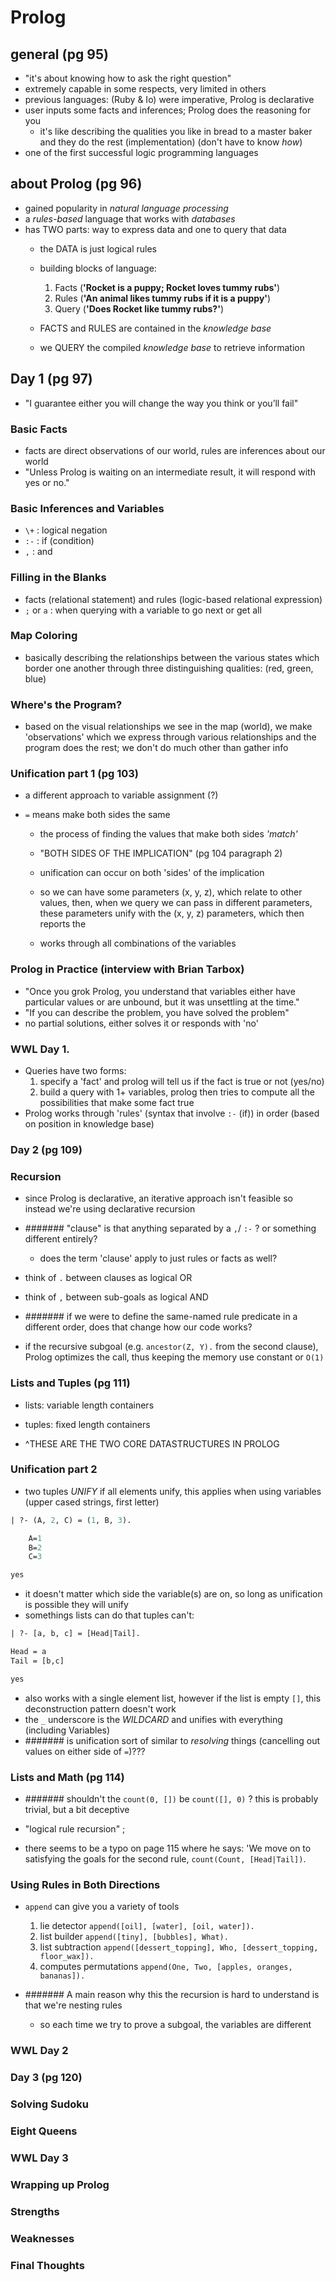 # Prolog

## general (pg 95)
- "it's about knowing how to ask the right question"
- extremely capable in some respects, very limited in others
- previous languages: (Ruby & Io) were imperative, Prolog is declarative
- user inputs some facts and inferences; Prolog does the reasoning for you
  - it's like describing the qualities you like in bread to a master baker and they do the rest (implementation) (don't have to know *how*)
- one of the first successful logic programming languages

## about Prolog (pg 96)
- gained popularity in *natural language processing*
- a *rules-based* language that works with *databases*
- has TWO parts: way to express data and one to query that data
  - the DATA is just logical rules

  - building blocks of language:
    1. Facts (**'Rocket is a puppy; Rocket loves tummy rubs'**)
    2. Rules (**'An animal likes tummy rubs if it is a puppy'**)
    3. Query (**'Does Rocket like tummy rubs?'**)

  - FACTS and RULES are contained in the *knowledge base*
  - we QUERY the compiled *knowledge base* to retrieve information

## Day 1 (pg 97)

- "I guarantee either you will change the way you think or you’ll fail"

### Basic Facts
- facts are direct observations of our world, rules are inferences about our world
- "Unless Prolog is waiting on an intermediate result, it will respond with yes or no."


### Basic Inferences and Variables
- `\+` : logical negation
- `:-` : if (condition)
- `,`  : and

### Filling in the Blanks
- facts (relational statement) and rules (logic-based relational expression)
- `;` or `a`  : when querying with a variable to go next or get all

### Map Coloring
- basically describing the relationships between the various states which border one another through three distinguishing qualities: (red, green, blue)

### Where's the Program?
- based on the visual relationships we see in the map (world), we make 'observations' which we express through various relationships and the program does the rest; we don't do much other than gather info

### Unification part 1 (pg 103)
- a different approach to variable assignment (?)
- `=` means make both sides the same

  - the process of finding the values that make both sides *'match'*
  - "BOTH SIDES OF THE IMPLICATION" (pg 104 paragraph 2)

  - unification can occur on both 'sides' of the implication
  - so we can have some parameters (x, y, z), which relate to other values,
  then, when we query we can pass in different parameters, these parameters unify with the (x, y, z) parameters, which then reports the
  - works through all combinations of the variables
### Prolog in Practice (interview with Brian Tarbox)
- "Once you grok Prolog, you understand that variables either have particular values or are unbound, but it was unsettling at the time."
- "If you can describe the problem, you have solved the problem"
- no partial solutions, either solves it or responds with 'no'

### WWL Day 1.
- Queries have two forms:
  1. specify a 'fact' and prolog will tell us if the fact is true or not (yes/no)
  2. build a query with 1+ variables, prolog then tries to compute all the possibilities that make some fact true
- Prolog works through 'rules' (syntax that involve `:-` (if)) in order (based on position in knowledge base)
### Day 2 (pg 109)
### Recursion
- since Prolog is declarative, an iterative approach isn't feasible so instead we're using declarative recursion
- ####### "clause" is that anything separated by a `,`/ `:-` ? or something different entirely?
  - does the term 'clause' apply to just rules or facts as well?

- think of `.` between clauses as logical OR
- think of `,` between sub-goals as logical AND

- ####### if we were to define the same-named rule predicate in a different order, does that change how our code works?
- if the recursive subgoal (e.g. `ancestor(Z, Y).` from the second clause), Prolog optimizes the call, thus keeping the memory use constant or `O(1)`

### Lists and Tuples (pg 111)
- lists: variable length containers
- tuples: fixed length containers

- ^THESE ARE THE TWO CORE DATASTRUCTURES IN PROLOG

### Unification part 2
- two tuples *UNIFY* if all elements unify, this applies when using variables (upper cased strings, first letter)
```pl
| ?- (A, 2, C) = (1, B, 3).

    A=1
    B=2
    C=3

yes
```
- it doesn't matter which side the variable(s) are on, so long as unification is possible they will unify
- somethings lists can do that tuples can't:
``` pl
| ?- [a, b, c] = [Head|Tail].

Head = a
Tail = [b,c]

yes
```
- also works with a single element list, however if the list is empty `[]`, this deconstruction pattern doesn't work
- the `_` underscore is the *WILDCARD* and unifies with everything (including Variables)
- ####### is unification sort of similar to *resolving* things (cancelling out values on either side of `=`)???

### Lists and Math (pg 114)
- ####### shouldn't the `count(0, [])` be `count([], 0)` ?  this is probably trivial, but a bit deceptive
- "logical rule recursion" ;

- there seems to be a typo on page 115 where he says: 'We move on to satisfying the goals for the second rule, `count(Count, [Head|Tail])`.

### Using Rules in Both Directions
- `append` can give you a variety of tools
  1. lie detector `append([oil], [water], [oil, water]).`
  2. list builder `append([tiny], [bubbles], What).`
  3. list subtraction `append([dessert_topping], Who, [dessert_topping, floor_wax]).`
  4. computes permutations `append(One, Two, [apples, oranges, bananas]).`

- ####### A main reason why this the recursion is hard to understand is that we're nesting rules
  - so each time we try to prove a subgoal, the variables are different

### WWL Day 2

### Day 3 (pg 120)
### Solving Sudoku
### Eight Queens
### WWL Day 3

### Wrapping up Prolog
### Strengths
### Weaknesses
### Final Thoughts